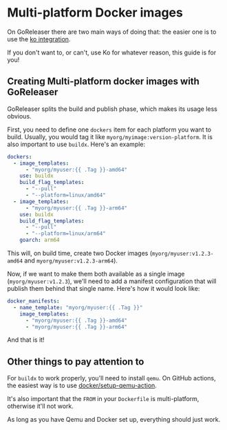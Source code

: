 # Multi-platform Docker images

On GoReleaser there are two main ways of doing that: the easier one is to use
the [ko integration][ko].

[ko]: ../customization/ko.md

If you don't want to, or can't, use Ko for whatever reason, this guide is for
you!

## Creating Multi-platform docker images with GoReleaser

GoReleaser splits the build and publish phase, which makes its usage less
obvious.

First, you need to define one `dockers` item for each platform you want to
build. Usually, you would tag it like `myorg/myimage:version-platform`.
It is also important to use `buildx`. Here's an example:

```yaml title=".goreleaser.yaml"
dockers:
  - image_templates:
      - "myorg/myuser:{{ .Tag }}-amd64"
    use: buildx
    build_flag_templates:
      - "--pull"
      - "--platform=linux/amd64"
  - image_templates:
      - "myorg/myuser:{{ .Tag }}-arm64"
    use: buildx
    build_flag_templates:
      - "--pull"
      - "--platform=linux/arm64"
    goarch: arm64
```

This will, on build time, create two Docker images (`myorg/myuser:v1.2.3-amd64`
and `myorg/myuser:v1.2.3-arm64`).

Now, if we want to make them both available as a single image
(`myorg/myuser:v1.2.3`), we'll need to add a manifest configuration that will
publish them behind that single name. Here's how it would look like:

```yaml title=".goreleaser.yaml"
docker_manifests:
  - name_template: "myorg/myuser:{{ .Tag }}"
    image_templates:
      - "myorg/myuser:{{ .Tag }}-amd64"
      - "myorg/myuser:{{ .Tag }}-arm64"
```

And that is it!

## Other things to pay attention to

For `buildx` to work properly, you'll need to install `qemu`. On GitHub actions,
the easiest way is to use
[docker/setup-qemu-action](https://github.com/docker/setup-qemu-action).

It's also important that the `FROM` in your `Dockerfile` is multi-platform,
otherwise it'll not work.

As long as you have Qemu and Docker set up, everything should just work.
